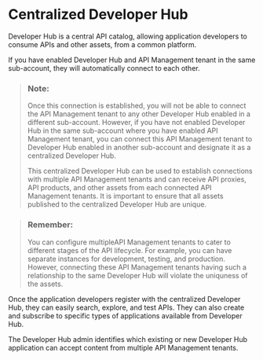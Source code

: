 <!-- loio38422de917ee40e1a47df0b368def295 -->

# Centralized Developer Hub 

Developer Hub is a central API catalog, allowing application developers to consume APIs and other assets, from a common platform.

If you have enabled Developer Hub and API Management tenant in the same  sub-account, they will automatically connect to each other.

> ### Note:  
> Once this connection is established, you will not be able to connect the API Management tenant to any other Developer Hub enabled in a different sub-account. However, if you have not enabled Developer Hub in the same  sub-account where you have enabled API Management tenant, you can connect this API Management tenant to Developer Hub enabled in another sub-account and designate it as a centralized Developer Hub.
> 
> This centralized Developer Hub can be used to establish connections with multiple API Management tenants and can receive API proxies, API products, and other assets from each connected API Management tenants. It is important to ensure that all assets published to the centralized Developer Hub are unique.

> ### Remember:  
> You can configure multipleAPI Management tenants to cater to different stages of the API lifecycle. For example, you can have separate instances for development, testing, and production. However, connecting these API Management tenants having such a relationship to the same Developer Hub will violate the uniquness of the assets.

Once the application developers register with the centralized Developer Hub, they can easily search, explore, and test APIs. They can also create and subscribe to specific types of applications available from Developer Hub.

The Developer Hub admin identifies which existing or new Developer Hub application can accept content from multiple API Management tenants.

